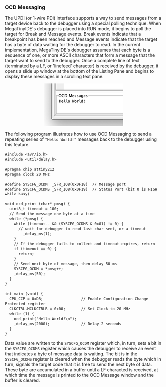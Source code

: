 ### OCD Messaging

The UPDI (or 1-wire PDI) interface supports a way to send messages from a target device back to the debugger using a special polling technique.  When MegaTinyIDE's debugger is placed into RUN mode, it begins to poll the target for Break and Message events.  Break events indicate that a breakpoint has been reached and Message events indicate that the target has a byte of data waiting for the debugger to read.  In the current implementation, MegaTinyIDE's debugger assumes that each byte is a sequence of one, or more ASCII characters that form a message that the target want to send to the debugger.  Once a complete line of text (terminated by a LF, or 'linefeed' character) is received by the debugger, it opens a slide up window at the bottom of the Listing Pane and begins to display these messages in a scrolling text pane.

<p align="center"><img src="images/ocdmsg.png"></p>
   
The following program illustrates how to use OCD Messaging to send a repeating series of `"Hello World!"` messages back to the debugger using this feature.

    #include <avr/io.h>
    #include <util/delay.h>
    
    #pragma chip attiny212
    #pragma clock 20 MHz
    
    #define SYSCFG_OCDM  _SFR_IO8(0x0F18)  // Message port
    #define SYSCFG_OCDMS _SFR_IO8(0x0F19)  // Status Port (bit 0 is HIGH while busy)
    
    void ocd_print (char* pmsg) {
      uint8_t timeout = 100;
      // Send the message one byte at a time
      while (*pmsg) {
        while (timeout-- && (SYSCFG_OCDMS & 0x01) != 0) {
          // wait for debugger to read last char sent, or a timeout
            _delay_ms(1);
        }
        // If the debugger fails to collect and timeout expires, return
        if (timeout == 0) {
          return;
        }
        // Send next byte of message, then delay 50 ms
        SYSCFG_OCDM = *pmsg++;
        _delay_ms(50);
      }
    }
    
    int main (void) {
      CPU_CCP = 0xD8;                 // Enable Configuration Change Protected register
      CLKCTRL.MCLKCTRLB = 0x00;       // Set Clock to 20 MHz
      while (1) {
        ocd_print("Hello World!\n");
        _delay_ms(2000);              // Delay 2 seconds
      }
    }

Data value are written to the `SYSCFG_OCDM` register which, in turn, sets a bit in the `SYSCFG_OCDMS` register which causes the debugger to receive an event that indicates a byte of message data is waiting.  The bit is in the `SYSCFG_OCDMS` register is cleared when the debugger reads the byte which in turn, signals the target code that it is free to send the next byte of data.  These byte are accumulated in a buffer until a LF characted is received, at which time the message is printed to the OCD Message window and the buffer is cleared. 
